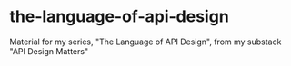 # the-language-of-api-design
Material for my series, "The Language of API Design", from my substack "API Design Matters"
